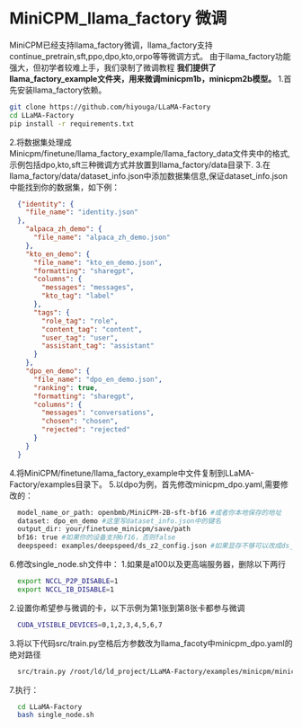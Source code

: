 # MiniCPM_llama_factory 微调
MiniCPM已经支持llama_factory微调，llama_factory支持continue_pretrain,sft,ppo,dpo,kto,orpo等等微调方式。
由于llama_factory功能强大，但初学者较难上手，我们录制了微调教程
**我们提供了 llama_factory_example文件夹，用来微调minicpm1b，minicpm2b模型。**
1.首先安装llama_factory依赖。
```bash
git clone https://github.com/hiyouga/LLaMA-Factory
cd LLaMA-Factory
pip install -r requirements.txt
```
2.将数据集处理成Minicpm/finetune/llama_factory_example/llama_factory_data文件夹中的格式,示例包括dpo,kto,sft三种微调方式并放置到llama_factory/data目录下.
3.在llama_factory/data/dataset_info.json中添加数据集信息,保证dataset_info.json中能找到你的数据集，如下例：
``` json
  {"identity": {
    "file_name": "identity.json"
  },
    "alpaca_zh_demo": {
      "file_name": "alpaca_zh_demo.json"
    },
    "kto_en_demo": {
      "file_name": "kto_en_demo.json",
      "formatting": "sharegpt",
      "columns": {
        "messages": "messages",
        "kto_tag": "label"
      },
      "tags": {
        "role_tag": "role",
        "content_tag": "content",
        "user_tag": "user",
        "assistant_tag": "assistant"
      }
    },
    "dpo_en_demo": {
      "file_name": "dpo_en_demo.json",
      "ranking": true,
      "formatting": "sharegpt",
      "columns": {
        "messages": "conversations",
        "chosen": "chosen",
        "rejected": "rejected"
      }
    }
  }
```
4.将MiniCPM/finetune/llama_factory_example中文件复制到LLaMA-Factory/examples目录下。
5.以dpo为例，首先修改minicpm_dpo.yaml,需要修改的：
```bash
  model_name_or_path: openbmb/MiniCPM-2B-sft-bf16 #或者你本地保存的地址
  dataset: dpo_en_demo #这里写dataset_info.json中的键名
  output_dir: your/finetune_minicpm/save/path
  bf16: true #如果你的设备支持bf16，否则false
  deepspeed: examples/deepspeed/ds_z2_config.json #如果显存不够可以改成ds_z3_config.json
```
6.修改single_node.sh文件中：
  1.如果是a100以及更高端服务器，删除以下两行
  ```bash
    export NCCL_P2P_DISABLE=1
    export NCCL_IB_DISABLE=1 
  ```
  2.设置你希望参与微调的卡，以下示例为第1张到第8张卡都参与微调
  ```bash
    CUDA_VISIBLE_DEVICES=0,1,2,3,4,5,6,7
  ```
  3.将以下代码src/train.py空格后方参数改为llama_facoty中minicpm_dpo.yaml的绝对路径
  ```bash
    src/train.py /root/ld/ld_project/LLaMA-Factory/examples/minicpm/minicpm_sft.yaml
  ```
7.执行：
```bash
  cd LLaMA-Factory
  bash single_node.sh
```
